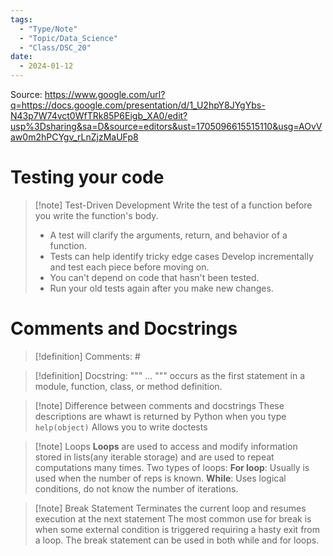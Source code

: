 ```yaml
---
tags:
  - "Type/Note"
  - "Topic/Data_Science"
  - "Class/DSC_20"
date:
  - 2024-01-12
---
```


Source: https://www.google.com/url?q=https://docs.google.com/presentation/d/1_U2hpY8JYgYbs-N43p7W74vct0WfTRk85P6Eigb_XA0/edit?usp%3Dsharing&sa=D&source=editors&ust=1705096615515110&usg=AOvVaw0m2hPCYgv_rLnZjzMaUFp8

# Testing your code

> [!note] Test-Driven Development
> Write the test of a function before you write the function's body.
> - A test will clarify the arguments, return, and behavior of a function.
> - Tests can help identify tricky edge cases
> Develop incrementally and test each piece before moving on.
> - You can't depend on code that hasn't been tested.
> - Run your old tests again after you make new changes.

# Comments and Docstrings

> [!definition] Comments: # 

> [!definition] Docstring: """ ... """
> occurs as the first statement in a module, function, class, or method definition.

> [!note] Difference between comments and docstrings
> These descriptions are whawt is returned by Python when you type `help(object)`
> Allows you to write doctests

> [!note] Loops
> **Loops** are used to access and modify information stored in lists(any iterable storage) and are used to repeat computations many times.
> Two types of loops:
> **For loop**: Usually is used when the number of reps is known.
> **While**: Uses logical conditions, do not know the number of iterations.

> [!note] Break Statement
> Terminates the current loop and resumes execution at the next statement
> The most common use for break is when some external condition is triggered requiring a hasty exit from a loop.
> The break statement can be used in both while and for loops.